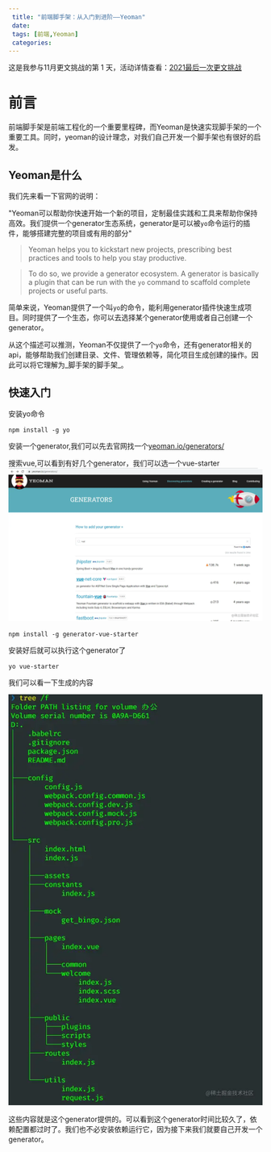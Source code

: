 ```yaml
---
 title: "前端脚手架：从入门到进阶——Yeoman"
 date: 
 tags: [前端,Yeoman]
 categories: 
---
```


这是我参与11月更文挑战的第 1 天，活动详情查看：[2021最后一次更文挑战](https://juejin.cn/post/7023643374569816095/ "https://juejin.cn/post/7023643374569816095/")

前言
==

前端脚手架是前端工程化的一个重要里程碑，而Yeoman是快速实现脚手架的一个重要工具。同时，yeoman的设计理念，对我们自己开发一个脚手架也有很好的启发。

Yeoman是什么
---------

我们先来看一下官网的说明：

"Yeoman可以帮助你快速开始一个新的项目，定制最佳实践和工具来帮助你保持高效。我们提供一个generator生态系统，generator是可以被`yo`命令运行的插件，能够搭建完整的项目或有用的部分"

> Yeoman helps you to kickstart new projects, prescribing best practices and tools to help you stay productive.

> To do so, we provide a generator ecosystem. A generator is basically a plugin that can be run with the `yo` command to scaffold complete projects or useful parts.

简单来说，Yeoman提供了一个叫`yo`的命令，能利用generator插件快速生成项目。同时提供了一个生态，你可以去选择某个generator使用或者自己创建一个generator。

从这个描述可以推测，Yeoman不仅提供了一个`yo`命令，还有generator相关的api，能够帮助我们创建目录、文件、管理依赖等，简化项目生成创建的操作。因此可以将它理解为_脚手架的脚手架_。

快速入门
----

安装yo命令

```
npm install -g yo
```

安装一个generator,我们可以先去官网找一个[yeoman.io/generators/](https://yeoman.io%2Fgenerators%2F "https://yeoman.io/generators/")

搜索vue,可以看到有好几个generator，我们可以选一个vue-starter ![image.png](../imgs/fe65e292fc9e40da8d37030a0f290c18.png)

```
npm install -g generator-vue-starter
```

安装好后就可以执行这个generator了

```
yo vue-starter
```

我们可以看一下生成的内容

![image.png](../imgs/f3e0b8a534b7484eb21fba6411ff6353.png)

这些内容就是这个generator提供的。可以看到这个generator时间比较久了，依赖配置都过时了。我们也不必安装依赖运行它，因为接下来我们就要自己开发一个generator。